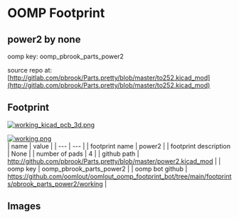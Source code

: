 # OOMP Footprint  
## power2  by none  
  
oomp key: oomp_pbrook_parts_power2  
  
source repo at: [http://gitlab.com/pbrook/Parts.pretty/blob/master/to252.kicad_mod](http://gitlab.com/pbrook/Parts.pretty/blob/master/to252.kicad_mod)  
## Footprint  
  
[![working_kicad_pcb_3d.png](working_kicad_pcb_3d_600.png)](working_kicad_pcb_3d.png)  
  
[![working.png](working_600.png)](working.png)  
| name | value | 
| --- | --- | 
| footprint name | power2 | 
| footprint description | None | 
| number of pads | 4 | 
| github path | http://github.com/pbrook/Parts.pretty/blob/master/power2.kicad_mod | 
| oomp key | oomp_pbrook_parts_power2 | 
| oomp bot github | https://github.com/oomlout/oomlout_oomp_footprint_bot/tree/main/footprints/pbrook_parts_power2/working | 
## Images  
